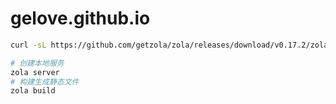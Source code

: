 # gelove.github.io

```sh
curl -sL https://github.com/getzola/zola/releases/download/v0.17.2/zola-v0.17.2-x86_64-unknown-linux-gnu.tar.gz | tar xz -C /usr/local/bin
```

```sh
# 创建本地服务
zola server
# 构建生成静态文件
zola build
```